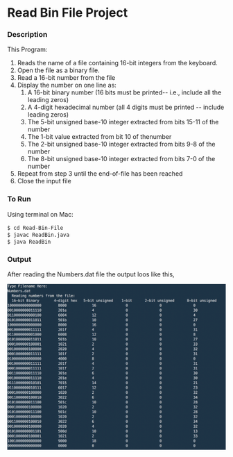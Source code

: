# Read Bin File Project

### Description

This Program:

1. Reads the name of a file containing 16-bit integers from the keyboard. 
2. Open the file as a binary file.
3. Read a 16-bit number from the file 
4. Display the number on one line as:
   1. A 16-bit binary number (16 bits must be printed-- i.e., include all the leading zeros)
   2.  A 4-digit hexadecimal number  (all 4 digits must be printed -- include leading zeros)
   3. The 5-bit unsigned base-10 integer extracted from bits 15-11 of the number
   4. The 1-bit value extracted from bit 10 of thenumber
   5. The 2-bit unsigned base-10 integer extracted from bits 9-8 of the number
   6. The 8-bit unsigned base-10 integer extracted from bits 7-0 of the number
5. Repeat from step 3 until the end-of-file has been reached
6. Close the input file

### To Run

Using terminal on Mac:

```
$ cd Read-Bin-File
$ javac ReadBin.java
$ java ReadBin
```

### Output

After reading the Numbers.dat file the output loos like this, 

![output](https://github.com/azamzow/Read-Bin-File/blob/master/output.png?raw=true)
